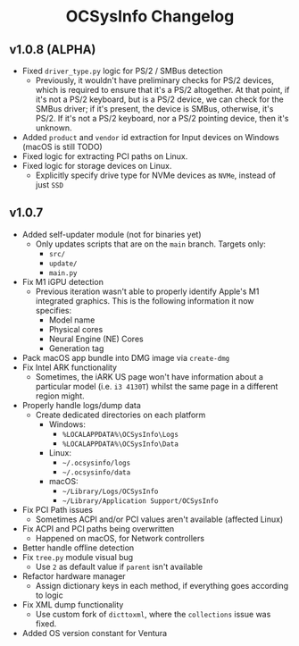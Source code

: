 <div align="center">

# OCSysInfo Changelog

</div>

## v1.0.8 (ALPHA)

* Fixed `driver_type.py` logic for PS/2 / SMBus detection
    - Previously, it wouldn't have preliminary checks for PS/2 devices, which is required to ensure that it's a PS/2 altogether.
      At that point, if it's not a PS/2 keyboard, but is a PS/2 device, we can check for the SMBus driver; if it's present, the device
      is SMBus, otherwise, it's PS/2. If it's not a PS/2 keyboard, nor a PS/2 pointing device, then it's unknown.
* Added `product` and `vendor` id extraction for Input devices on Windows (macOS is still TODO)
* Fixed logic for extracting PCI paths on Linux.
* Fixed logic for storage devices on Linux.
    - Explicitly specify drive type for NVMe devices as `NVMe`, instead of just `SSD`


## v1.0.7

* Added self-updater module (not for binaries yet)
    - Only updates scripts that are on the `main` branch. Targets only:
        - `src/`
        - `update/`
        - `main.py`
* Fix M1 iGPU detection
    - Previous iteration wasn't able to properly identify Apple's M1 integrated graphics. This is the following information it now specifies:
        - Model name
        - Physical cores
        - Neural Engine (NE) Cores
        - Generation tag
* Pack macOS app bundle into DMG image via `create-dmg`
* Fix Intel ARK functionality
    - Sometimes, the iARK US page won't have information about a particular model (i.e. `i3 4130T`) whilst the same page in a different region might.
* Properly handle logs/dump data
    - Create dedicated directories on each platform
        - Windows: 
            - `%LOCALAPPDATA%\OCSysInfo\Logs`
            - `%LOCALAPPDATA%\OCSysInfo\Data`
        - Linux:
            - `~/.ocsysinfo/logs`
            - `~/.ocsysinfo/data`
        - macOS:
            - `~/Library/Logs/OCSysInfo`
            - `~/Library/Application Support/OCSysInfo`
* Fix PCI Path issues
    - Sometimes ACPI and/or PCI values aren't available (affected Linux)
* Fix ACPI and PCI paths being overwritten
    - Happened on macOS, for Network controllers
* Better handle offline detection
* Fix `tree.py` module visual bug
    - Use `2` as default value if `parent` isn't available
* Refactor hardware manager
    - Assign dictionary keys in each method, if everything goes according to logic
* Fix XML dump functionality
    - Use custom fork of `dicttoxml`, where the `collections` issue was fixed.
* Added OS version constant for Ventura